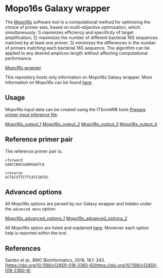 Mopo16s Galaxy wrapper
======================

The [Mopo16s](https://www.dei.unipd.it/~baruzzog/mopo16S.html) software tool is a computational method for optimizing the choice of primer sets, based on multi-objective optimization, which simultaneously: 1) maximizes efficiency and specificity of target amplification; 2) maximizes the number of different bacterial 16S sequences matched by at least one primer; 3) minimizes the differences in the number of primers matching each bacterial 16S sequence. The algorithm can be applied to any desired amplicon length without affecting computational performance.

[Mopo16s wrapper](https://github.com/ibiom-cnr/itsonewb/raw/master/docs/images/mopo16s/mopo16s_home.png)

This repository hosts only information on Mopo16s Galaxy wrapper. More information on Mopo16s can be found [here](https://www.dei.unipd.it/~baruzzog/mopo16S.html).

Usage
-----

Mopo16s input data can be created using the ITSoneWB tools [Prepare primer input inference file](https://github.com/ibiom-cnr/itsonewb/tree/master/prepare_primer_inference_files_wrapper#prepare-primer-input-inference).

[Mopo16s_output_1](https://github.com/ibiom-cnr/itsonewb/raw/master/docs/images/mopo16s/mopo16s_output_1.png)
[Mopo16s_output_2](https://github.com/ibiom-cnr/itsonewb/raw/master/docs/images/mopo16s/mopo16s_output_2.png)
[Mopo16s_output_3](https://github.com/ibiom-cnr/itsonewb/raw/master/docs/images/mopo16s/mopo16s_output_3.png)
[Mopo16s_output_4](https://github.com/ibiom-cnr/itsonewb/raw/master/docs/images/mopo16s/mopo16s_output_4.png)

Reference primer pair
---------------------

The reference primer pair is:

```
>forward
GAACCWGCGGARGGATCA

>reverse
GCTGCGTTCTTCATCGATGC
```

Advanced options
----------------

All Mopo16s options are parsed by our Galaxy wrapper and hidden under the ``advanced menu`` option:

[Mopo16s_advanced_options_1](https://github.com/ibiom-cnr/itsonewb/raw/master/docs/images/mopo16s/mopo16s_advanced_options_1.png)
[Mopo16s_advanced_options_2](https://github.com/ibiom-cnr/itsonewb/raw/master/docs/images/mopo16s/mopo16s_advanced_options_2.png)

All Mopo16s option are listed and explained [here](https://www.dei.unipd.it/~baruzzog/mopo16S.html#Usag). Moreover each option help is reported within the tool.

References
----------

Sambo et al., BMC Bioinformatics, 2018, 19.1: 343. [https://doi.org/10.1186/s12859-018-2360-6](https://doi.org/10.1186/s12859-018-2360-6)
